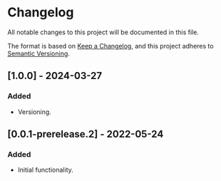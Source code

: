 # Changelog

All notable changes to this project will be documented in this file.

The format is based on [Keep a Changelog](https://keepachangelog.com/en/1.1.0/),
and this project adheres to [Semantic Versioning](https://semver.org/spec/v2.0.0.html).

## [1.0.0] - 2024-03-27
### Added
- Versioning.

## [0.0.1-prerelease.2] - 2022-05-24
### Added
- Initial functionality.
